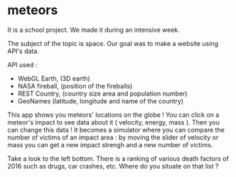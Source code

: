 # meteors

It is a school project. We made it during an intensive week. 

The subject of the topic is space. Our goal was to make a website using API's data.

API used : 
 - WebGL Earth, (3D earth) 
 - NASA fireball, (position of the fireballs)
 - REST Country, (country size area and population number)
 - GeoNames (latitude, longitude and name of the country)

This app shows you meteors' locations on the globe ! 
You can click on a meteor's impact to see data about it ( velocity, energy, mass ).
Then you can change this data ! It becomes a simulator where you can compare the number of victims of an impact area : by moving the slider of velocity or mass you can get a new impact strengh and a new number of victims.

Take a look to the left bottom. There is a ranking of various death factors of 2016 such as drugs, car crashes, etc.
Where do you situate on that list ?


